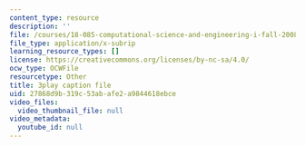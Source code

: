 ```yaml
---
content_type: resource
description: ''
file: /courses/18-085-computational-science-and-engineering-i-fall-2008/27868d9b319c53abafe2a9844618ebce_h5KiY9lvHc4.vtt
file_type: application/x-subrip
learning_resource_types: []
license: https://creativecommons.org/licenses/by-nc-sa/4.0/
ocw_type: OCWFile
resourcetype: Other
title: 3play caption file
uid: 27868d9b-319c-53ab-afe2-a9844618ebce
video_files:
  video_thumbnail_file: null
video_metadata:
  youtube_id: null
---
```

